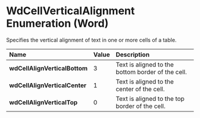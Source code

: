 
# WdCellVerticalAlignment Enumeration (Word)

Specifies the vertical alignment of text in one or more cells of a table.



|**Name**|**Value**|**Description**|
|:-----|:-----|:-----|
|**wdCellAlignVerticalBottom**|3|Text is aligned to the bottom border of the cell.|
|**wdCellAlignVerticalCenter**|1|Text is aligned to the center of the cell.|
|**wdCellAlignVerticalTop**|0|Text is aligned to the top border of the cell.|
